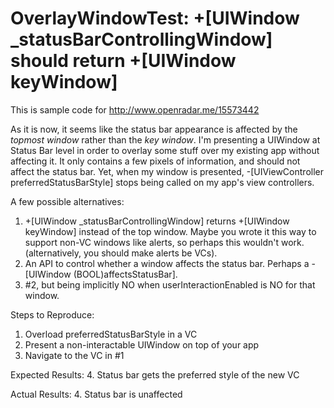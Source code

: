 # OverlayWindowTest: +[UIWindow _statusBarControllingWindow] should return +[UIWindow keyWindow]

This is sample code for http://www.openradar.me/15573442

As it is now, it seems like the status bar appearance is affected by the *topmost window* rather than the *key window*. I'm presenting a UIWindow at Status Bar level in order to overlay some stuff over my existing app without affecting it. It only contains a few pixels of information, and should not affect the status bar. Yet, when my window is presented, -[UIViewController preferredStatusBarStyle] stops being called on my app's view controllers.
 
A few possible alternatives:

1. +[UIWindow _statusBarControllingWindow] returns +[UIWindow keyWindow] instead of the top window. Maybe you wrote it this way to support non-VC windows like alerts, so perhaps this wouldn't work. (alternatively, you should make alerts be VCs).
2. An API to control whether a window affects the status bar. Perhaps a -[UIWindow (BOOL)affectsStatusBar].
3. #2, but being implicitly NO when userInteractionEnabled is NO for that window.

Steps to Reproduce:

1. Overload preferredStatusBarStyle in a VC
2. Present a non-interactable UIWindow on top of your app
3. Navigate to the VC in #1

Expected Results:
4. Status bar gets the preferred style of the new VC

Actual Results:
4. Status bar is unaffected
